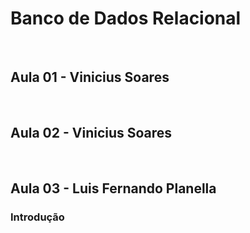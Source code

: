 # Banco de Dados Relacional

<br/>

## Aula 01 - Vinicius Soares





<br/>

## Aula 02 - Vinicius Soares





<br/>

## Aula 03 - Luis Fernando Planella


### Introdução